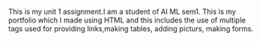 This is my unit 1 assignment.I am a student of AI ML sem1.
This is my portfolio which I made using HTML and this includes the use of multiple tags used for providing links,making tables, adding picturs, making forms.

